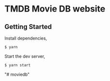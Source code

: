 # TMDB Movie DB website

## Getting Started

Install dependencies,

```bash
$ yarn
```

Start the dev server,

```bash
$ yarn start
```
"# moviedb" 
